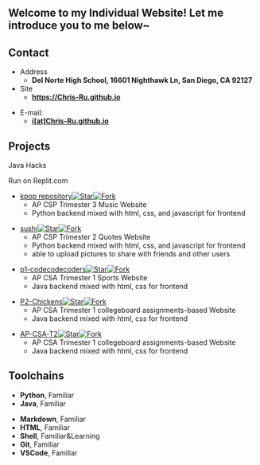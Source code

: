 ## Welcome to my Individual Website! Let me introduce you to me below\~

<!-- .slide -->

## Contact

- Address
  - **Del Norte High School, 16601 Nighthawk Ln, San Diego, CA 92127**
- Site
  - **<https://Chris-Ru.github.io>**

<!-- .slide vertical=true -->


- E-mail:
  - **[i[at]Chris-Ru.github.io](mailto:christopherrubin68@gmail.com)**

<!-- .slide -->

## Projects
Java Hacks

Run on Replit.com

<!-- .slide vertical=true -->

- [kpop repository](https://github.com/zenxha/kpop)[![Star](https://img.shields.io/github/stars/zenxha/kpop.svg)](https://github.com/zenxha/kpop)[![Fork](https://img.shields.io/github/forks/zenxha/kpop.svg)](https://github.com/zenxha/kpop/fork)
  - AP CSP Trimester 3 Music Website
  - Python backend mixed with html, css, and javascript for frontend

<!-- .slide vertical=true -->

- [sushi](https://github.com/zenxha/sushi)[![Star](https://img.shields.io/github/stars/zenxha/sushi.svg)](https://github.com/zenxha/sushi)[![Fork](https://img.shields.io/github/forks/zenxha/sushi.svg)](https://github.com/zenxha/sushi/fork)
  - AP CSP Trimester 2 Quotes Website
  - Python backend mixed with html, css, and javascript for frontend
  - able to upload pictures to share with friends and other users

<!-- .slide vertical=true -->

- [p1-codecodecoders](https://github.com/Chris-Ru/p1-codecodecoders)[![Star](https://img.shields.io/github/stars/Chris-Ru/p1-codecodecoders.svg)](https://github.com/Chris-Ru/p1-codecodecoders)[![Fork](https://img.shields.io/github/forks/Chris-Ru/p1-codecodecoders.svg)](https://github.com/Chris-Ru/p1-codecodecoders/fork)
  - AP CSA Trimester 1 Sports Website
  - Java backend mixed with html, css for frontend

<!-- .slide vertical=true -->

- [P2-Chickens](https://github.com/Chris-Ru/P2-Chickens)[![Star](https://img.shields.io/github/stars/Chris-Ru/P2-Chickens.svg)](https://github.com/Chris-Ru/P2-Chickens)[![Fork](https://img.shields.io/github/forks/Chris-Ru/P2-Chickens.svg)](https://github.com/Chris-Ru/P2-Chickens/fork)
  - AP CSA Trimester 1 collegeboard assignments-based Website
  - Java backend mixed with html, css for frontend

<!-- .slide vertical=true -->

- [AP-CSA-T2](https://github.com/nolanplatt/AP-CSA-T2)[![Star](https://img.shields.io/github/stars/nolanplatt/AP-CSA-T2.svg)](https://github.com/nolanplatt/AP-CSA-T2)[![Fork](https://img.shields.io/github/forks/nolanplatt/AP-CSA-T2.svg)](https://github.com/nolanplatt/AP-CSA-T2/fork)
  - AP CSA Trimester 1 collegeboard assignments-based Website
  - Java backend mixed with html, css for frontend

<!-- .slide -->

## Toolchains

<!-- .slide vertical=true -->

- **Python**, Familiar
- **Java**, Familiar

<!-- .slide vertical=true -->

- **Markdown**, Familiar
- **HTML**, Familiar
- **Shell**, Familiar&Learning
- **Git**, Familiar
- **VSCode**, Familiar
